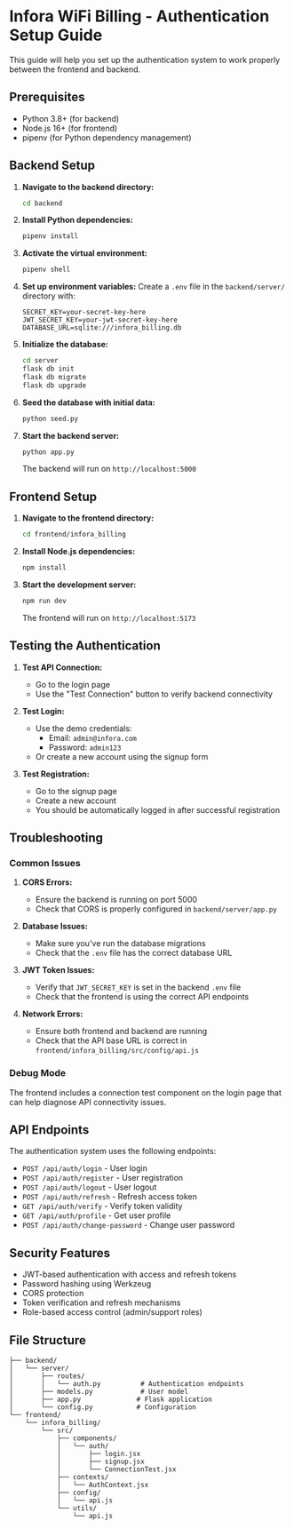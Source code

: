 # Infora WiFi Billing - Authentication Setup Guide

This guide will help you set up the authentication system to work properly between the frontend and backend.

## Prerequisites

- Python 3.8+ (for backend)
- Node.js 16+ (for frontend)
- pipenv (for Python dependency management)

## Backend Setup

1. **Navigate to the backend directory:**
   ```bash
   cd backend
   ```

2. **Install Python dependencies:**
   ```bash
   pipenv install
   ```

3. **Activate the virtual environment:**
   ```bash
   pipenv shell
   ```

4. **Set up environment variables:**
   Create a `.env` file in the `backend/server/` directory with:
   ```env
   SECRET_KEY=your-secret-key-here
   JWT_SECRET_KEY=your-jwt-secret-key-here
   DATABASE_URL=sqlite:///infora_billing.db
   ```

5. **Initialize the database:**
   ```bash
   cd server
   flask db init
   flask db migrate
   flask db upgrade
   ```

6. **Seed the database with initial data:**
   ```bash
   python seed.py
   ```

7. **Start the backend server:**
   ```bash
   python app.py
   ```
   
   The backend will run on `http://localhost:5000`

## Frontend Setup

1. **Navigate to the frontend directory:**
   ```bash
   cd frontend/infora_billing
   ```

2. **Install Node.js dependencies:**
   ```bash
   npm install
   ```

3. **Start the development server:**
   ```bash
   npm run dev
   ```
   
   The frontend will run on `http://localhost:5173`

## Testing the Authentication

1. **Test API Connection:**
   - Go to the login page
   - Use the "Test Connection" button to verify backend connectivity

2. **Test Login:**
   - Use the demo credentials:
     - Email: `admin@infora.com`
     - Password: `admin123`
   - Or create a new account using the signup form

3. **Test Registration:**
   - Go to the signup page
   - Create a new account
   - You should be automatically logged in after successful registration

## Troubleshooting

### Common Issues

1. **CORS Errors:**
   - Ensure the backend is running on port 5000
   - Check that CORS is properly configured in `backend/server/app.py`

2. **Database Issues:**
   - Make sure you've run the database migrations
   - Check that the `.env` file has the correct database URL

3. **JWT Token Issues:**
   - Verify that `JWT_SECRET_KEY` is set in the backend `.env` file
   - Check that the frontend is using the correct API endpoints

4. **Network Errors:**
   - Ensure both frontend and backend are running
   - Check that the API base URL is correct in `frontend/infora_billing/src/config/api.js`

### Debug Mode

The frontend includes a connection test component on the login page that can help diagnose API connectivity issues.

## API Endpoints

The authentication system uses the following endpoints:

- `POST /api/auth/login` - User login
- `POST /api/auth/register` - User registration
- `POST /api/auth/logout` - User logout
- `POST /api/auth/refresh` - Refresh access token
- `GET /api/auth/verify` - Verify token validity
- `GET /api/auth/profile` - Get user profile
- `POST /api/auth/change-password` - Change user password

## Security Features

- JWT-based authentication with access and refresh tokens
- Password hashing using Werkzeug
- CORS protection
- Token verification and refresh mechanisms
- Role-based access control (admin/support roles)

## File Structure

```
├── backend/
│   └── server/
│       ├── routes/
│       │   └── auth.py          # Authentication endpoints
│       ├── models.py            # User model
│       ├── app.py              # Flask application
│       └── config.py           # Configuration
└── frontend/
    └── infora_billing/
        └── src/
            ├── components/
            │   └── auth/
            │       ├── login.jsx
            │       ├── signup.jsx
            │       └── ConnectionTest.jsx
            ├── contexts/
            │   └── AuthContext.jsx
            ├── config/
            │   └── api.js
            └── utils/
                └── api.js
```
